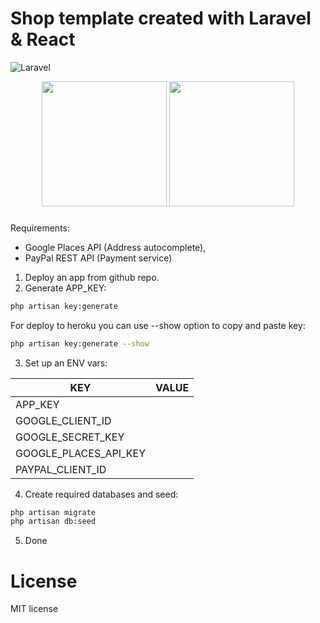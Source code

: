 # Shop template created with Laravel & React

![Laravel](https://github.com/damianchojnacki/laravel-react-shop-template/actions/workflows/laravel.yml/badge.svg)

<p align="center">
    <img src="https://upload.wikimedia.org/wikipedia/commons/thumb/9/9a/Laravel.svg/1024px-Laravel.svg.png" height="200">
    <img src="https://upload.wikimedia.org/wikipedia/commons/thumb/3/30/React_Logo_SVG.svg/1280px-React_Logo_SVG.svg.png" height="200"> 
</p>

### 

Requirements:
- Google Places API (Address autocomplete),
- PayPal REST API (Payment service)

1. Deploy an app from github repo.
2. Generate APP_KEY:

```bash
php artisan key:generate 
```

For deploy to heroku you can use --show option to copy and paste key:
```bash
php artisan key:generate --show
```

3. Set up an ENV vars:

| KEY | VALUE |
| ------ | ------ |
| APP_KEY |
| GOOGLE_CLIENT_ID |
| GOOGLE_SECRET_KEY | 
| GOOGLE_PLACES_API_KEY |
| PAYPAL_CLIENT_ID |
    
4. Create required databases and seed:

```bash
php artisan migrate
php artisan db:seed
```

5. Done

# License

MIT license
